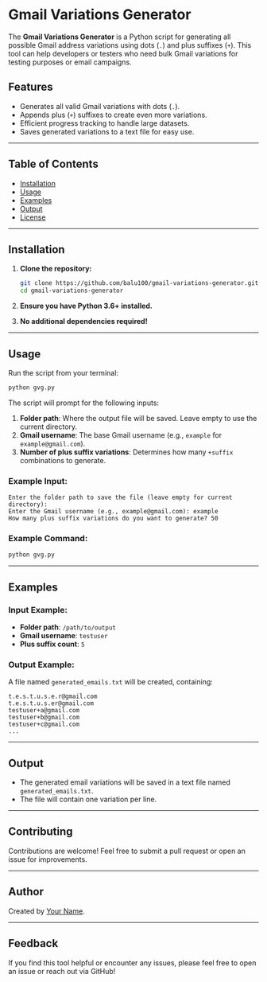 # Gmail Variations Generator

The **Gmail Variations Generator** is a Python script for generating all possible Gmail address variations using dots (`.`) and plus suffixes (`+`). This tool can help developers or testers who need bulk Gmail variations for testing purposes or email campaigns.

## Features

- Generates all valid Gmail variations with dots (`.`).
- Appends plus (`+`) suffixes to create even more variations.
- Efficient progress tracking to handle large datasets.
- Saves generated variations to a text file for easy use.

---

## Table of Contents
- [Installation](#installation)
- [Usage](#usage)
- [Examples](#examples)
- [Output](#output)
- [License](#license)

---

## Installation

1. **Clone the repository:**
   ```bash
   git clone https://github.com/balu100/gmail-variations-generator.git
   cd gmail-variations-generator
   ```

2. **Ensure you have Python 3.6+ installed.**

3. **No additional dependencies required!**

---

## Usage

Run the script from your terminal:

```bash
python gvg.py
```

The script will prompt for the following inputs:

1. **Folder path**: Where the output file will be saved. Leave empty to use the current directory.
2. **Gmail username**: The base Gmail username (e.g., `example` for `example@gmail.com`).
3. **Number of plus suffix variations**: Determines how many `+suffix` combinations to generate.

### Example Input:

```plaintext
Enter the folder path to save the file (leave empty for current directory):
Enter the Gmail username (e.g., example@gmail.com): example
How many plus suffix variations do you want to generate? 50
```

### Example Command:

```bash
python gvg.py
```

---

## Examples

### Input Example:

- **Folder path**: `/path/to/output`
- **Gmail username**: `testuser`
- **Plus suffix count**: `5`

### Output Example:

A file named `generated_emails.txt` will be created, containing:

```plaintext
t.e.s.t.u.s.e.r@gmail.com
t.e.s.t.u.s.er@gmail.com
testuser+a@gmail.com
testuser+b@gmail.com
testuser+c@gmail.com
...
```

---

## Output

- The generated email variations will be saved in a text file named `generated_emails.txt`.
- The file will contain one variation per line.

---

## Contributing

Contributions are welcome! Feel free to submit a pull request or open an issue for improvements.

---

## Author

Created by [Your Name](https://github.com/balu100).

---

## Feedback

If you find this tool helpful or encounter any issues, please feel free to open an issue or reach out via GitHub!

